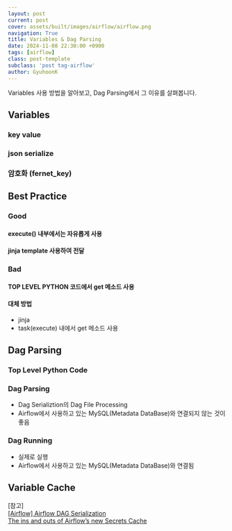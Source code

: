 ```yaml
---
layout: post
current: post
cover: assets/built/images/airflow/airflow.png
navigation: True
title: Variables & Dag Parsing
date: 2024-11-08 22:30:00 +0900
tags: [airflow]
class: post-template
subclass: 'post tag-airflow'
author: GyuhoonK
---
```


Variables 사용 방법을 알아보고, Dag Parsing에서 그 이유를 살펴봅니다.


## Variables

### key value

### json serialize

### 암호화 (fernet_key)

## Best Practice 

### Good
#### execute() 내부에서는 자유롭게 사용

#### jinja template 사용하여 전달

### Bad

#### TOP LEVEL PYTHON 코드에서 get 메소드 사용

#### 대체 방법
- jinja
- task(execute) 내에서 get 메소드 사용

## Dag Parsing

### Top Level Python Code

### Dag Parsing
- Dag Serializtion의 Dag File Processing
- Airflow에서 사용하고 있는 MySQL(Metadata DataBase)와 연결되지 않는 것이 좋음

### Dag Running
- 실제로 실행
- Airflow에서 사용하고 있는 MySQL(Metadata DataBase)와 연결됨


## Variable Cache

[참고]  
[[Airflow] Airflow DAG Serialization](https://wookiist.dev/168)  
[The ins and outs of Airflow’s new Secrets Cache](https://medium.com/apache-airflow/the-ins-and-outs-of-airflows-new-secrets-cache-f7b9ec25ca1e)
